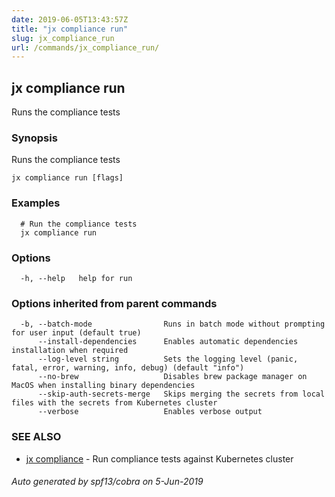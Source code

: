 ```yaml
---
date: 2019-06-05T13:43:57Z
title: "jx compliance run"
slug: jx_compliance_run
url: /commands/jx_compliance_run/
---
```

## jx compliance run

Runs the compliance tests

### Synopsis

Runs the compliance tests

```
jx compliance run [flags]
```

### Examples

```
  # Run the compliance tests
  jx compliance run
```

### Options

```
  -h, --help   help for run
```

### Options inherited from parent commands

```
  -b, --batch-mode                Runs in batch mode without prompting for user input (default true)
      --install-dependencies      Enables automatic dependencies installation when required
      --log-level string          Sets the logging level (panic, fatal, error, warning, info, debug) (default "info")
      --no-brew                   Disables brew package manager on MacOS when installing binary dependencies
      --skip-auth-secrets-merge   Skips merging the secrets from local files with the secrets from Kubernetes cluster
      --verbose                   Enables verbose output
```

### SEE ALSO

* [jx compliance](/commands/jx_compliance/)	 - Run compliance tests against Kubernetes cluster

###### Auto generated by spf13/cobra on 5-Jun-2019
